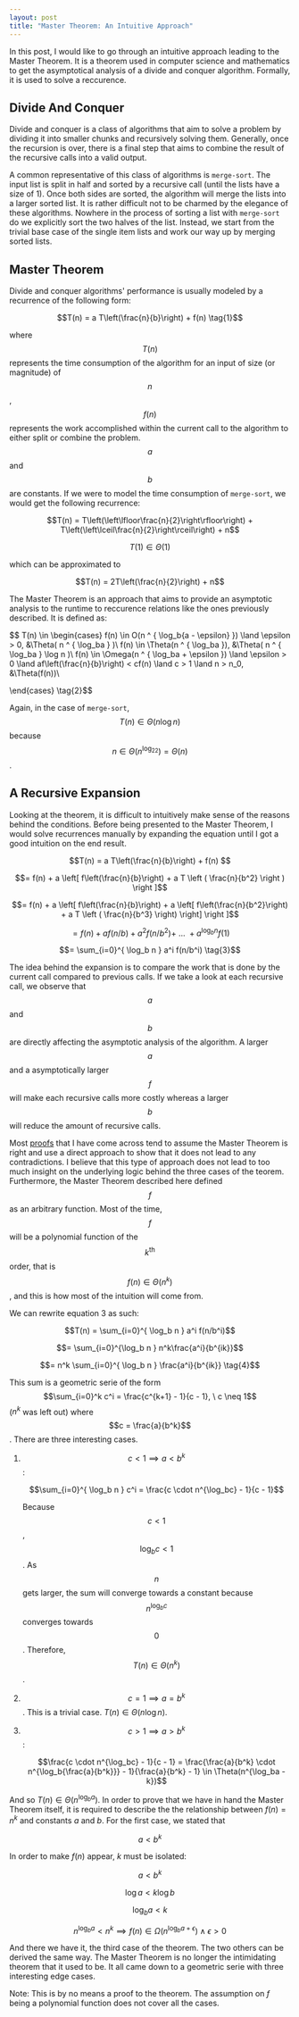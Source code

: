 ```yaml
---
layout: post
title: "Master Theorem: An Intuitive Approach"
---
```


In this post, I would like to go through an intuitive approach leading to the Master Theorem. It is a theorem used in computer science and mathematics to get the asymptotical analysis of a divide and conquer algorithm. Formally, it is used to solve a reccurence.

## Divide And Conquer
Divide and conquer is a class of algorithms that aim to solve a problem by dividing it into smaller chunks and recursively solving them. Generally, once the recursion is over, there is a final step that aims to combine the result of the recursive calls into a valid output.

A common representative of this class of algorithms is `merge-sort`. The input list is split in half and sorted by a recursive call (until the lists have a size of 1). Once both sides are sorted, the algorithm will merge the lists into a larger sorted list. It is rather difficult not to be charmed by the elegance of these algorithms. Nowhere in the process of sorting a list with `merge-sort` do we explicitly sort the two halves of the list. Instead, we start from the trivial base case of the single item lists and work our way up by merging sorted lists.

## Master Theorem
Divide and conquer algorithms' performance is usually modeled by a recurrence of the following form:

$$T(n) = a T\left(\frac{n}{b}\right) + f(n) \tag{1}$$

where $$T(n)$$ represents the time consumption of the algorithm for an input of size (or magnitude) of $$n$$, $$f(n)$$ represents the work accomplished within the current call to the algorithm to either split or combine the problem. $$a$$ and $$b$$ are constants. If we were to model the time consumption of `merge-sort`, we would get the following recurrence:

$$T(n) = T\left(\left\lfloor\frac{n}{2}\right\rfloor\right) + T\left(\left\lceil\frac{n}{2}\right\rceil\right) + n$$

$$T(1) \in \Theta(1)$$

which can be approximated to 

$$T(n) = 2T\left(\frac{n}{2}\right) + n$$

The Master Theorem is an approach that aims to provide an asymptotic analysis to the runtime to reccurence relations like the ones previously described. It is defined as:

$$ T(n) \in
\begin{cases}
       f(n) \in O(n ^ { \log_b{a - \epsilon} }) \land \epsilon > 0, &\Theta( n ^ { \log_ba } )\\
       f(n) \in \Theta(n ^ { \log_ba }), &\Theta( n ^ { \log_ba } \log n )\\
       f(n) \in \Omega(n ^ { \log_ba + \epsilon }) \land \epsilon > 0 \land af\left(\frac{n}{b}\right) < cf(n) \land c > 1 \land n > n_0, &\Theta(f(n))\\

\end{cases} \tag{2}$$

Again, in the case of `merge-sort`, $$T(n) \in \Theta(n \log n)$$ because $$n \in \Theta(n ^ { \log_22 }) = \Theta(n)$$.

## A Recursive Expansion
Looking at the theorem, it is difficult to intuitively make sense of the reasons behind the conditions. Before being presented to the Master Theorem, I would solve recurrences manually by expanding the equation until I got a good intuition on the end result. 

$$T(n) = a T\left(\frac{n}{b}\right) + f(n) $$

$$= f(n) + a \left[ f\left(\frac{n}{b}\right) + a T \left ( \frac{n}{b^2} \right ) \right ]$$

$$= f(n) + a \left[ f\left(\frac{n}{b}\right) + a \left[ f\left(\frac{n}{b^2}\right) + a T \left ( \frac{n}{b^3} \right) \right] \right ]$$

$$= f(n) + af(n/b) + a^2f(n/b^2) + \ ... \ + a^{ \log_b n } f(1)$$

$$= \sum_{i=0}^{ \log_b n } a^i f(n/b^i) \tag{3}$$

The idea behind the expansion is to compare the work that is done by the current call compared to previous calls. If we take a look at each recursive call, we observe that $$a$$ and $$b$$ are directly affecting the asymptotic analysis of the algorithm. A larger $$a$$ and a asymptotically larger $$f$$ will make each recursive calls more costly whereas a larger $$b$$ will reduce the amount of recursive calls.

Most [proofs](https://www.cs.cornell.edu/courses/cs3110/2012sp/lectures/lec20-master/mm-proof.pdf) that I have come across tend to assume the Master Theorem is right and use a direct approach to show that it does not lead to any contradictions. I believe that this type of approach does not lead to too much insight on the underlying logic behind the three cases of the teorem. Furthermore, the Master Theorem described here defined $$f$$ as an arbitrary function. Most of the time, $$f$$ will be a polynomial function of the $$k^{\text{th}}$$ order, that is $$f(n) \in \Theta(n^k)$$, and this is how most of the intuition will come from.

We can rewrite equation 3 as such:

$$T(n) = \sum_{i=0}^{ \log_b n } a^i f(n/b^i)$$

$$= \sum_{i=0}^{\log_b n } n^k\frac{a^i}{b^{ik}}$$

$$= n^k \sum_{i=0}^{ \log_b n } \frac{a^i}{b^{ik}} \tag{4}$$

This sum is a geometric serie of the form $$\sum_{i=0}^k c^i = \frac{c^{k+1} - 1}{c - 1}, \ c \neq 1$$ ($n^k$ was left out) where $$c = \frac{a}{b^k}$$. There are three interesting cases.
1. $$c < 1 \implies a < b^k$$ :

    $$\sum_{i=0}^{ \log_b n } c^i = \frac{c \cdot n^{\log_bc} - 1}{c - 1}$$

    Because $$c < 1$$, $$\log_bc < 1$$. As $$n$$ gets larger, the sum will converge towards a constant because $$n^{\log_bc}$$ converges towards $$0$$. Therefore, $$T(n) \in \Theta(n^k)$$.

2. $$c = 1 \implies a = b^k$$. This is a trivial case. $T(n) \in \Theta(n \log n)$.
3. $$c > 1 \implies a > b^k$$ :

    $$\frac{c \cdot n^{\log_bc} - 1}{c - 1} = \frac{\frac{a}{b^k} \cdot n^{\log_b{\frac{a}{b^k}}} - 1}{\frac{a}{b^k} - 1} \in \Theta(n^{\log_ba - k})$$

And so $T(n) \in \Theta(n^{\log_ba})$. In order to prove that we have in hand the Master Theorem itself, it is required to describe the the relationship between $f(n) = n^k$ and constants $a$ and $b$. For the first case, we stated that

$$a < b^k$$

In order to make $f(n)$ appear, $k$ must be isolated:

$$a < b^k$$

$$\log a < k \log b$$

$$ \log_b a < k$$

$$ n^{\log_ba} < n^k \implies f(n) \in \Omega(n ^ { \log_ba + \epsilon }) \land \epsilon > 0$$

And there we have it, the third case of the theorem. The two others can be derived the same way. The Master Theorem is no longer the intimidating theorem that it used to be. It all came down to a geometric serie with three interesting edge cases. 

Note: This is by no means a proof to the theorem. The assumption on $f$ being a polynomial function does not cover all the cases.